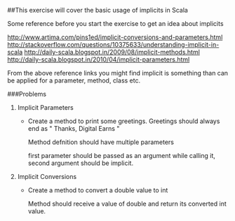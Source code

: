##This exercise will cover the basic usage of implicits in Scala

Some reference before you start the exercise to get an idea about implicits

http://www.artima.com/pins1ed/implicit-conversions-and-parameters.html
http://stackoverflow.com/questions/10375633/understanding-implicit-in-scala
http://daily-scala.blogspot.in/2009/08/implicit-methods.html
http://daily-scala.blogspot.in/2010/04/implicit-parameters.html

From the above reference links you might find implicit is something than can be applied for a
parameter, method, class etc.

###Problems

1. Implicit Parameters

    - Create a method to print some greetings. Greetings should always end as " Thanks, Digital Earns "
       
        Method defnition should have multiple parameters
     
        first parameter should be passed as an argument while calling it, second argument should be implicit.
        
2. Implicit Conversions

     - Create a method to convert a double value to int
     
        Method should receive a value of double and return its converted int value.
        